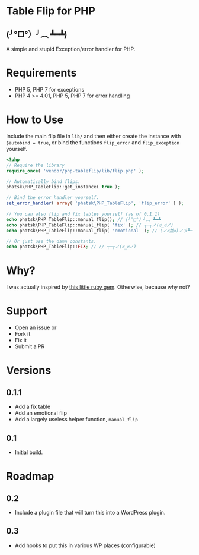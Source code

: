 # Table Flip for PHP
## (╯°□°）╯︵ ┻━┻)

A simple and stupid Exception/error handler for PHP.

# Requirements

* PHP 5, PHP 7 for exceptions
* PHP 4 >= 4.01, PHP 5, PHP 7 for error handling

# How to Use

Include the main flip file in `lib/` and then either create the instance with `$autobind = true`,
or bind the functions `flip_error` and `flip_exception` yourself.

```php
<?php
// Require the library
require_once( 'vendor/php-tableflip/lib/flip.php' );

// Automatically bind flips.
phatsk\PHP_TableFlip::get_instance( true );

// Bind the error handler yourself.
set_error_handler( array( 'phatsk\PHP_TableFlip', 'flip_error' ) );

// You can also flip and fix tables yourself (as of 0.1.1)
echo phatsk\PHP_TableFlip::manual_flip(); // (╯°□°）╯︵ ┻━┻
echo phatsk\PHP_TableFlip::manual_flip( 'fix' ); // ┬─┬ノ(ಠ_ಠノ)
echo phatsk\PHP_TableFlip::manual_flip( 'emotional' ); // (ノಠ益ಠ)ノ彡┻━┻

// Or just use the damn constants.
echo phatsk\PHP_TableFlip::FIX; // // ┬─┬ノ(ಠ_ಠノ)
```

# Why?

I was actually inspired by [this little ruby gem](https://github.com/iridakos/table_flipper). Otherwise, because why
not?

# Support

* Open an issue or
* Fork it
* Fix it
* Submit a PR

# Versions

## 0.1.1

* Add a fix table
* Add an emotional flip
* Add a largely useless helper function, `manual_flip`

## 0.1

* Initial build.

# Roadmap

## 0.2

* Include a plugin file that will turn this into a WordPress plugin.

## 0.3

* Add hooks to put this in various WP places (configurable)
